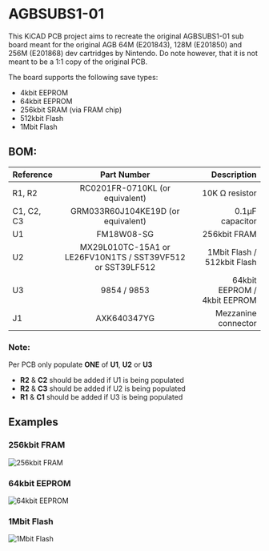# AGBSUBS1-01
This KiCAD PCB project aims to recreate the original AGBSUBS1-01 sub board meant for the original AGB 64M (E201843), 128M (E201850) and 256M (E201868) dev cartridges by Nintendo. Do note however, that it is not meant to be a 1:1 copy of the original PCB.

The board supports the following save types:
- 4kbit EEPROM
-  64kbit EEPROM
-  256kbit SRAM (via FRAM chip)
-  512kbit Flash
-  1Mbit Flash

## BOM:

| Reference        | Part Number           | Description  |
| ------------- |:-------------:| -----:|
| R1, R2 | RC0201FR-0710KL (or equivalent) | 10K Ω resistor |
| C1, C2, C3 | GRM033R60J104KE19D (or equivalent) | 0.1µF capacitor |
| U1 | FM18W08-SG | 256kbit FRAM |
| U2 | MX29L010TC-15A1 or LE26FV10N1TS / SST39VF512 or SST39LF512 | 1Mbit Flash / 512kbit Flash  |
| U3 | 9854 / 9853 | 64kbit EEPROM / 4kbit EEPROM |
| J1 | AXK640347YG | Mezzanine connector |

### Note:
Per PCB only populate **ONE** of **U1**, **U2** or **U3**
- **R2** & **C2** should be added if U1 is being populated
- **R2** & **C3** should be added if U2 is being populated
- **R1** & **C1** should be added if U3 is being populated

## Examples
### 256kbit FRAM
![256kbit FRAM](https://github.com/user-attachments/assets/4cbfdd6e-4b26-457d-aa48-7760831ff34c)

### 64kbit EEPROM
![64kbit EEPROM](https://github.com/user-attachments/assets/2f8d01d3-4738-4193-8362-844d08df43ea)

### 1Mbit Flash
![1Mbit Flash](https://github.com/user-attachments/assets/e8c5cdcb-ef92-4572-ab72-89716537650f)
